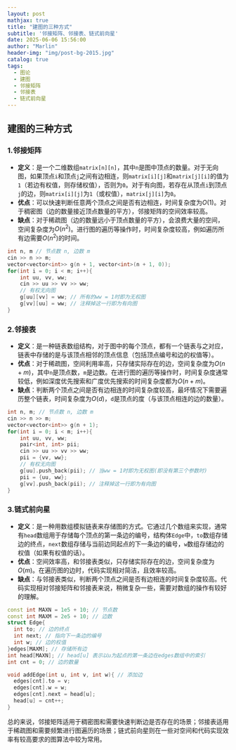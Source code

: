 ```yaml
---
layout: post
mathjax: true
title: "建图的三种方式"
subtitle: '邻接矩阵、邻接表、链式前向星'
date: 2025-06-06 15:56:00
author: "Marlin"
header-img: "img/post-bg-2015.jpg"
catalog: true
tags:
  - 图论
  - 建图
  - 邻接矩阵
  - 邻接表
  - 链式前向星
---
```


## 建图的三种方式

### 1.邻接矩阵
- **定义**：是一个二维数组`matrix[n][n]`，其中`n`是图中顶点的数量。对于无向图，如果顶点`i`和顶点`j`之间有边相连，则`matrix[i][j]`和`matrix[j][i]`的值为`1`（若边有权值，则存储权值），否则为`0`。对于有向图，若存在从顶点`i`到顶点`j`的边，则`matrix[i][j]`为`1`（或权值），`matrix[j][i]`为`0`。
- **优点**：可以快速判断任意两个顶点之间是否有边相连，时间复杂度为$O(1)$。对于稠密图（边的数量接近顶点数量的平方），邻接矩阵的空间效率较高。
- **缺点**：对于稀疏图（边的数量远小于顶点数量的平方），会浪费大量的空间，空间复杂度为$O(n^2)$。进行图的遍历等操作时，时间复杂度较高，例如遍历所有边需要$O(n^2)$的时间。
```cpp
int n, m // 节点数 n, 边数 m
cin >> n >> m;
vector<vector<int>> g(n + 1, vector<int>(n + 1, 0)); 
for(int i = 0; i < m; i++){
    int uu, vv, ww;
    cin >> uu >> vv >> ww;
    // 有权无向图
    g[uu][vv] = ww; // 所有的ww = 1时即为无权图
    g[vv][uu] = ww; // 注释掉这一行即为有向图 
}
```

### 2.邻接表
- **定义**：是一种链表数组结构，对于图中的每个顶点，都有一个链表与之对应，链表中存储的是与该顶点相邻的顶点信息（包括顶点编号和边的权值等）。
- **优点**：对于稀疏图，空间利用率高，只存储实际存在的边，空间复杂度为$O(n + m)$，其中`n`是顶点数，`m`是边数。在进行图的遍历等操作时，时间复杂度通常较低，例如深度优先搜索和广度优先搜索的时间复杂度都为$O(n + m)$。
- **缺点**：判断两个顶点之间是否有边相连的时间复杂度较高，最坏情况下需要遍历整个链表，时间复杂度为$O(d)$，`d`是顶点的度（与该顶点相连的边的数量）。

```cpp
int n, m; // 节点数 n, 边数 m
cin >> n >> m;
vector<vector<int>> g(n + 1);
for(int i = 0; i < m; i++){
    int uu, vv, ww;
    pair<int, int> pii;
    cin >> uu >> vv >> ww;
    pii = {vv, ww};
    // 有权无向图
    g[uu].push_back(pii); // 当ww = 1时即为无权图(即没有第三个参数时)
    pii = {uu, ww};
    g[vv].push_back(pii); // 注释掉这一行即为有向图 
}
```

### 3.链式前向星
- **定义**：是一种用数组模拟链表来存储图的方式。它通过几个数组来实现，通常有`head`数组用于存储每个顶点的第一条边的编号，结构体`Edge`中，`to`数组存储边的终点，`next`数组存储与当前边同起点的下一条边的编号，`w`数组存储边的权值（如果有权值的话）。
- **优点**：空间效率高，和邻接表类似，只存储实际存在的边，空间复杂度为$O(m)$。在遍历图的边时，代码实现相对简洁，且效率较高。
- **缺点**：与邻接表类似，判断两个顶点之间是否有边相连的时间复杂度较高。代码实现相对邻接矩阵和邻接表来说，稍微复杂一些，需要对数组的操作有较好的理解。

```cpp
const int MAXN = 1e5 + 10; // 节点数
const int MAXM = 2e5 + 10; // 边数
struct Edge{
  int to; // 边的终点
  int next; // 指向下一条边的编号
  int w; // 边的权值
}edges[MAXM]; // 存储所有边
int head[MAXN]; // head[u] 表示以u为起点的第一条边在edges数组中的索引
int cnt = 0; // 边的数量

void addEdge(int u, int v, int w){ // 添加边
  edges[cnt].to = v;
  edges[cnt].w = w;
  edges[cnt].next = head[u];
  head[u] = cnt++;
}
```

总的来说，邻接矩阵适用于稠密图和需要快速判断边是否存在的场景；邻接表适用于稀疏图和需要频繁进行图遍历的场景；链式前向星则在一些对空间和代码实现效率有较高要求的图算法中较为常用。

